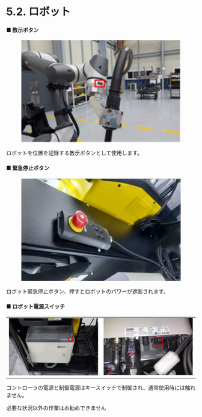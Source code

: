 # 5.2. ロボット

#### ■ 教示ボタン

<div align="center"><figure><img src="../images/jp/chapter5/section5.2.1.jpg" alt=""><figcaption></figcaption></figure></div>

ロボットを位置を記録する教示ボタンとして使用します。

#### ■ 緊急停止ボタン

<div align="center"><figure><img src="../images/jp/chapter5/section5.2.2.jpg" alt=""><figcaption></figcaption></figure></div>

ロボット緊急停止ボタン、押すとロボットのパワーが遮断されます。

#### ■ ロボット電源スイッチ

|                                                                                |                                                                                |
| :----------------------------------------------------------------------------: | :----------------------------------------------------------------------------: |
| <img src="../images/jp/chapter5/section5.2.3.jpg" alt="" data-size="original"> | <img src="../images/jp/chapter5/section5.2.4.jpg" alt="" data-size="original"> |

コントローラの電源と制御電源はキースイッチで制御され、通常使用時には触れません。

必要な状況以外の作業はお勧めできません
